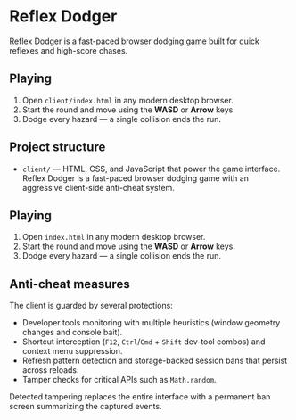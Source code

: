 # Reflex Dodger

Reflex Dodger is a fast-paced browser dodging game built for quick reflexes and high-score chases.

## Playing

1. Open `client/index.html` in any modern desktop browser.
2. Start the round and move using the **WASD** or **Arrow** keys.
3. Dodge every hazard — a single collision ends the run.

## Project structure

- `client/` — HTML, CSS, and JavaScript that power the game interface.
Reflex Dodger is a fast-paced browser dodging game with an aggressive client-side anti-cheat system.

## Playing

1. Open `index.html` in any modern desktop browser.
2. Start the round and move using the **WASD** or **Arrow** keys.
3. Dodge every hazard — a single collision ends the run.

## Anti-cheat measures

The client is guarded by several protections:

- Developer tools monitoring with multiple heuristics (window geometry changes and console bait).
- Shortcut interception (`F12`, `Ctrl`/`Cmd` + `Shift` dev-tool combos) and context menu suppression.
- Refresh pattern detection and storage-backed session bans that persist across reloads.
- Tamper checks for critical APIs such as `Math.random`.

Detected tampering replaces the entire interface with a permanent ban screen summarizing the captured events.
